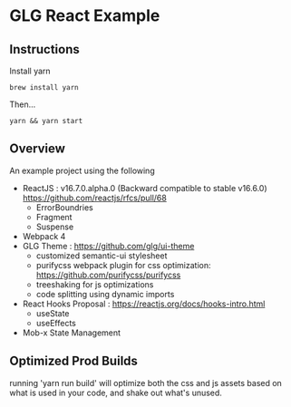 # GLG React Example

## Instructions
Install yarn 
```
brew install yarn
```


Then...
```
yarn && yarn start
```

## Overview
An example project using the following
- ReactJS : v16.7.0.alpha.0 (Backward compatible to stable v16.6.0)
https://github.com/reactjs/rfcs/pull/68
    - ErrorBoundries
    - Fragment
    - Suspense
- Webpack 4
- GLG Theme : https://github.com/glg/ui-theme
    - customized semantic-ui stylesheet
    - purifycss webpack plugin for css optimization: https://github.com/purifycss/purifycss
    - treeshaking for js optimizations
    - code splitting using dynamic imports
- React Hooks Proposal : https://reactjs.org/docs/hooks-intro.html
    - useState
    - useEffects
- Mob-x State Management

## Optimized Prod Builds
running 'yarn run build' will optimize both the css and js assets based on what is used in your code, and shake out what's unused.
